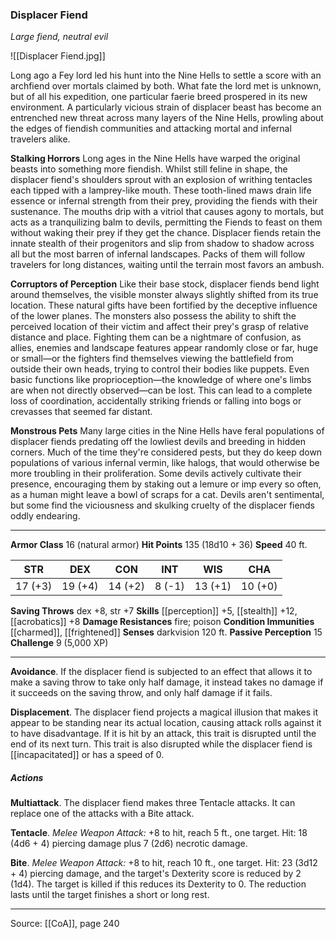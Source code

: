 ### Displacer Fiend
_Large fiend, neutral evil_

![[Displacer Fiend.jpg]]

Long ago a Fey lord led his hunt into the Nine Hells to settle a score with an archfiend over mortals claimed by both. What fate the lord met is unknown, but of all his expedition, one particular faerie breed prospered in its new environment. A particularly vicious strain of displacer beast has become an entrenched new threat across many layers of the Nine Hells, prowling about the edges of fiendish communities and attacking mortal and infernal travelers alike.

**Stalking Horrors** Long ages in the Nine Hells have warped the original beasts into something more fiendish. Whilst still feline in shape, the displacer fiend's shoulders sprout with an explosion of writhing tentacles each tipped with a lamprey-like mouth. These tooth-lined maws drain life essence or infernal strength from their prey, providing the fiends with their sustenance. The mouths drip with a vitriol that causes agony to mortals, but acts as a tranquilizing balm to devils, permitting the Fiends to feast on them without waking their prey if they get the chance. Displacer fiends retain the innate stealth of their progenitors and slip from shadow to shadow across all but the most barren of infernal landscapes. Packs of them will follow travelers for long distances, waiting until the terrain most favors an ambush.


**Corruptors of Perception** Like their base stock, displacer fiends bend light around themselves, the visible monster always slightly shifted from its true location. These natural gifts have been fortified by the deceptive influence of the lower planes. The monsters also possess the ability to shift the perceived location of their victim and affect their prey's grasp of relative distance and place. Fighting them can be a nightmare of confusion, as allies, enemies and landscape features appear randomly close or far, huge or small—or the fighters find themselves viewing the battlefield from outside their own heads, trying to control their bodies like puppets. Even basic functions like proprioception—the knowledge of where one's limbs are when not directly observed—can be lost. This can lead to a complete loss of coordination, accidentally striking friends or falling into bogs or crevasses that seemed far distant.


**Monstrous Pets** Many large cities in the Nine Hells have feral populations of displacer fiends predating off the lowliest devils and breeding in hidden corners. Much of the time they're considered pests, but they do keep down populations of various infernal vermin, like halogs, that would otherwise be more troubling in their proliferation. Some devils actively cultivate their presence, encouraging them by staking out a lemure or imp every so often, as a human might leave a bowl of scraps for a cat. Devils aren't sentimental, but some find the viciousness and skulking cruelty of the displacer fiends oddly endearing.




---

**Armor Class** 16 (natural armor)
**Hit Points** 135 (18d10 + 36)
**Speed** 40 ft.

| STR     | DEX     | CON     | INT     | WIS     | CHA     |
|---------|---------|---------|---------|---------|---------|
| 17 (+3) | 19 (+4) | 14 (+2) | 8 (-1) | 13 (+1) | 10 (+0) |

**Saving Throws** dex +8, str +7
**Skills** [[perception]] +5, [[stealth]] +12, [[acrobatics]] +8
**Damage Resistances** fire; poison
**Condition Immunities** [[charmed]], [[frightened]]
**Senses** darkvision 120 ft.
**Passive Perception** 15
**Challenge** 9 (5,000 XP)

---

**Avoidance**. If the displacer fiend is subjected to an effect that allows it to make a saving throw to take only half damage, it instead takes no damage if it succeeds on the saving throw, and only half damage if it fails.

**Displacement**. The displacer fiend projects a magical illusion that makes it appear to be standing near its actual location, causing attack rolls against it to have disadvantage. If it is hit by an attack, this trait is disrupted until the end of its next turn. This trait is also disrupted while the displacer fiend is [[incapacitated]] or has a speed of 0.

##### Actions
**Multiattack**. The displacer fiend makes three Tentacle attacks. It can replace one of the attacks with a Bite attack.

**Tentacle**. _Melee Weapon Attack:_ +8 to hit, reach 5 ft., one target. Hit: 18 (4d6 + 4) piercing damage plus 7 (2d6) necrotic damage.

**Bite**. _Melee Weapon Attack:_ +8 to hit, reach 10 ft., one target. Hit: 23 (3d12 + 4) piercing damage, and the target's Dexterity score is reduced by 2 (1d4). The target is killed if this reduces its Dexterity to 0. The reduction lasts until the target finishes a short or long rest.


---

Source: [[CoA]], page 240